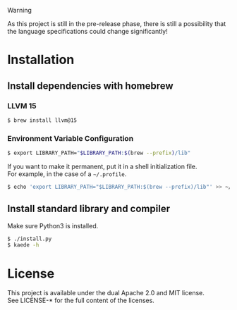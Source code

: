 > [!WARNING]
> As this project is still in the pre-release phase, there is still a possibility that the language specifications could change significantly!

# Installation

## Install dependencies with homebrew

### LLVM 15

```bash
$ brew install llvm@15
```

### Environment Variable Configuration

```bash
$ export LIBRARY_PATH="$LIBRARY_PATH:$(brew --prefix)/lib"
```

If you want to make it permanent, put it in a shell initialization file.<br/>
For example, in the case of a `~/.profile`.

```bash
$ echo 'export LIBRARY_PATH="$LIBRARY_PATH:$(brew --prefix)/lib"' >> ~/.profile
```

## Install standard library and compiler

Make sure Python3 is installed.

```bash
$ ./install.py
$ kaede -h
```

# License

This project is available under the dual Apache 2.0 and MIT license.<br/>
See LICENSE-\* for the full content of the licenses.
